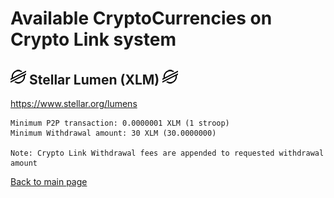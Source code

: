 # Available CryptoCurrencies on Crypto Link system

## ![banner](../img/emojiLumen.png) Stellar Lumen (XLM) ![banner](../img/emojiLumen.png)
https://www.stellar.org/lumens 

```
Minimum P2P transaction: 0.0000001 XLM (1 stroop)
Minimum Withdrawal amount: 30 XLM (30.0000000)

Note: Crypto Link Withdrawal fees are appended to requested withdrawal amount
```

[Back to main page](README.md)
